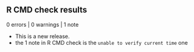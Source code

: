 ## R CMD check results

0 errors | 0 warnings | 1 note

* This is a new release.
* the 1 note in R CMD check is the `unable to verify current time` one
